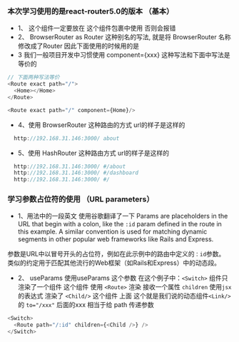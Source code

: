 ### 本次学习使用的是react-router5.0的版本 （基本）
  + 1、 <Link/> 这个组件一定要放在 <Router/> 这个组件包裹中使用 否则会报错
  + 2、 BrowserRouter as Router 这种别名的写法, 就是将 BrowserRouter  名称修改成了Router 因此下面使用的时候用的是 <Router/>
  + 3 我们一般项目开发中习惯使用 component={xxx} 这种写法和下面中写法是等价的
  ```js
  // 下面两种写法等价
  <Route exact path="/">
    <Home></Home>
  </Route>

  <Route exact path="/" component={Home}/>
  ```
  + 4、使用 BrowserRouter 这种路由的方式 url的样子是这样的
  ```js
    http://192.168.31.146:3000/ about
  ```
  + 5、使用 HashRouter 这种路由方式 url的样子是这样的
  ```js
    http://192.168.31.146:3000/ #/about
    http://192.168.31.146:3000/ #/dashboard
    http://192.168.31.146:3000/ #/
  ```

### 学习参数占位符的使用 （URL parameters）
  + 1、用法中的一段英文 使用谷歌翻译了一下
  Params are placeholders in the URL that begin with a colon, like the `:id` param defined in the route in this example. A similar convention is used for matching dynamic segments in other popular web frameworks like Rails and Express.

  参数是URL中以冒号开头的占位符，例如在此示例中的路由中定义的`：id`参数。 类似的约定用于匹配其他流行的Web框架（如Rails和Express）中的动态段。

  + 2、 useParams 使用useParams 这个参数
  在这个例子中：`<Switch>` 组件只渲染了一个组件 这个组件 使用 `<Route>` 渲染  接收一个属性 `children` 使用`jsx` 的表达式
  渲染了 `<Child/>` 这个组件 上面 这个就是我们说的动态组件`<Link/>` 的 `to="/xxx"` 后面的xxx 相当于给 path 传递参数
  ```js
  <Switch>
    <Route path="/:id" children={<Child />} />
  </Switch>
  ```

  

